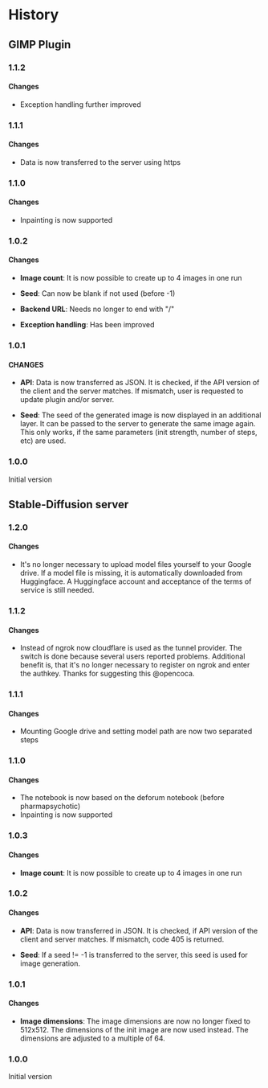 # History
## GIMP Plugin
### 1.1.2
#### Changes
- Exception handling further improved

### 1.1.1
#### Changes
- Data is now transferred to the server using https

### 1.1.0
#### Changes
- Inpainting is now supported

### 1.0.2
#### Changes
- **Image count**: It is now possible to create up to 4 images in one run

- **Seed**: Can now be blank if not used (before -1)

- **Backend URL**: Needs no longer to end with "/"

- **Exception handling**: Has been improved

### 1.0.1
#### CHANGES
- **API**: Data is now transferred as JSON. It is checked, if the API version of the client and the server matches. If mismatch, user is requested to update plugin and/or server. 

- **Seed**: The seed of the generated image is now displayed in an additional layer. It can be passed to the server to generate the same image again. This only works, if the same parameters (init strength, number of steps, etc) are used.

### 1.0.0
Initial version

## Stable-Diffusion server
### 1.2.0
#### Changes
- It's no longer necessary to upload model files yourself to your Google drive. If a model file is missing, it is automatically downloaded from Huggingface. A Huggingface account and acceptance of the terms of service is still needed.

### 1.1.2
#### Changes
- Instead of ngrok now cloudflare is used as the tunnel provider. The switch is done because several users reported problems. Additional benefit is, that it's no longer necessary to register on ngrok and enter the authkey. Thanks for suggesting this @opencoca.

### 1.1.1
#### Changes
- Mounting Google drive and setting model path are now two separated steps

### 1.1.0
#### Changes
- The notebook is now based on the deforum notebook (before pharmapsychotic)
- Inpainting is now supported

### 1.0.3
#### Changes
- **Image count**: It is now possible to create up to 4 images in one run

### 1.0.2
#### Changes
- **API**: Data is now transferred in JSON. It is checked, if API version of the client and server matches. If mismatch, code 405 is returned.

- **Seed**: If a seed != -1 is transferred to the server, this seed is used for image generation.

### 1.0.1
#### Changes
- **Image dimensions**: The image dimensions are now no longer fixed to 512x512. The dimensions of the init image are now used instead. The dimensions are adjusted to a multiple of 64.

### 1.0.0
Initial version

